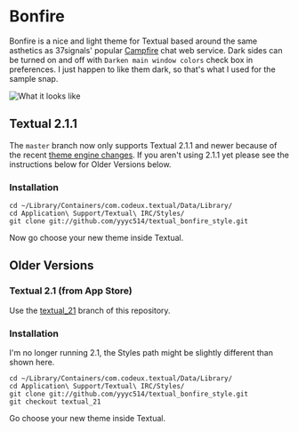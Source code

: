 # Bonfire

Bonfire is a nice and light theme for Textual based around the same asthetics as
37signals' popular [Campfire](http://campfirenow.com) chat web service.  Dark sides
can be turned on and off with `Darken main window colors` check box in preferences.
I just happen to like them dark, so that's what I used for the sample snap.

![What it looks like](https://raw.github.com/yyyc514/textual_bonfire_style/master/bonfire_snap.png)

## Textual 2.1.1

The `master` branch now only supports Textual 2.1.1 and newer because of the recent [theme engine
changes][theme_engine].  If you aren't using 2.1.1 yet please see the instructions below for Older Versions below.

[theme_engine]: https://github.com/Codeux/Textual/wiki/Style-Developers:-Migrating-to-2.1.1

### Installation

    cd ~/Library/Containers/com.codeux.textual/Data/Library/
    cd Application\ Support/Textual\ IRC/Styles/
    git clone git://github.com/yyyc514/textual_bonfire_style.git

Now go choose your new theme inside Textual.

<a name="older"></a>
## Older Versions

### Textual 2.1 (from App Store)

Use the [textual_21](https://github.com/yyyc514/textual_bonfire_style/tree/textual_21) branch
of this repository.

### Installation

I'm no longer running 2.1, the Styles path might be slightly different than shown here.

    cd ~/Library/Containers/com.codeux.textual/Data/Library/
    cd Application\ Support/Textual\ IRC/Styles/
    git clone git://github.com/yyyc514/textual_bonfire_style.git
    git checkout textual_21


Go choose your new theme inside Textual.